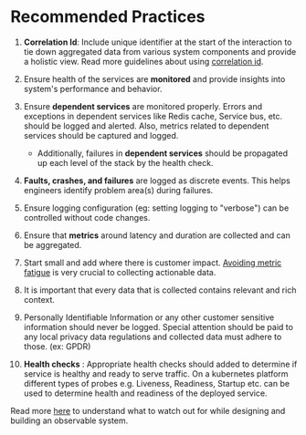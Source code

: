 # Recommended Practices

1. **Correlation Id**: Include unique identifier at the start of the interaction to tie down aggregated data from various system components and provide a holistic view. Read more guidelines about using [correlation id](correlation-id.md).
1. Ensure health of the services are **monitored** and provide insights into system's performance and behavior.
1. Ensure **dependent services** are monitored properly. Errors and exceptions in dependent services like Redis cache, Service bus, etc. should be logged and alerted. Also, metrics related to dependent services should be captured and logged.

    - Additionally, failures in **dependent services** should be propagated up each level of the stack by the health check.

1. **Faults, crashes, and failures** are logged as discrete events. This helps engineers identify problem area(s) during failures.
1. Ensure logging configuration (eg: setting logging to "verbose") can be controlled without code changes.
1. Ensure that **metrics** around latency and duration are collected and can be aggregated.
1. Start small and add where there is customer impact. [Avoiding metric fatigue](pitfalls.md#metric-fatigue) is very crucial to collecting actionable data.
1. It is important that every data that is collected contains relevant and rich context.
1. Personally Identifiable Information or any other customer sensitive information should never be logged. Special attention should be paid to any local privacy data regulations and collected data must adhere to those. (ex: GPDR)
1. **Health checks** : Appropriate health checks should added to determine if service is healthy and ready to serve traffic. On a kubernetes platform different types of probes e.g. Liveness, Readiness, Startup etc. can be used to determine health and readiness of the deployed service.

Read more [here](pitfalls.md) to understand what to watch out for while designing and building an observable system.
